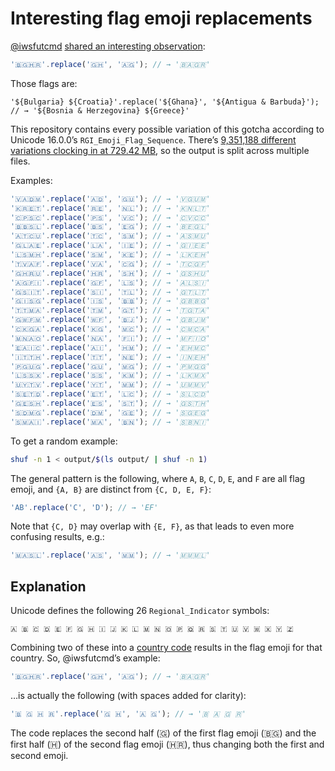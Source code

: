 # Interesting flag emoji replacements

[@iwsfutcmd](https://github.com/iwsfutcmd) [shared an interesting observation](https://twitter.com/iwsfutcmd/status/1471250563677388800):

```js
'🇧🇬🇭🇷'.replace('🇬🇭', '🇦🇬'); // → '🇧🇦🇬🇷'
```

Those flags are:

```
'${Bulgaria} ${Croatia}'.replace('${Ghana}', '${Antigua & Barbuda}'); // → '${Bosnia & Herzegovina} ${Greece}'
```

This repository contains every possible variation of this gotcha according to Unicode 16.0.0’s `RGI_Emoji_Flag_Sequence`. There’s [9,351,188 different variations clocking in at 729.42 MB](https://github.com/mathiasbynens/flag-emoji-replacements/tree/main/output), so the output is split across multiple files.

Examples:

```js
'🇻🇦🇩🇲'.replace('🇦🇩', '🇬🇺'); // → '🇻🇬🇺🇲'
'🇰🇷🇪🇹'.replace('🇷🇪', '🇳🇱'); // → '🇰🇳🇱🇹'
'🇨🇵🇸🇨'.replace('🇵🇸', '🇻🇨'); // → '🇨🇻🇨🇨'
'🇧🇧🇸🇱'.replace('🇧🇸', '🇪🇬'); // → '🇧🇪🇬🇱'
'🇦🇹🇨🇺'.replace('🇹🇨', '🇸🇲'); // → '🇦🇸🇲🇺'
'🇬🇱🇦🇪'.replace('🇱🇦', '🇮🇪'); // → '🇬🇮🇪🇪'
'🇱🇸🇲🇭'.replace('🇸🇲', '🇰🇪'); // → '🇱🇰🇪🇭'
'🇹🇻🇦🇫'.replace('🇻🇦', '🇨🇬'); // → '🇹🇨🇬🇫'
'🇬🇭🇷🇺'.replace('🇭🇷', '🇸🇭'); // → '🇬🇸🇭🇺'
'🇦🇬🇫🇮'.replace('🇬🇫', '🇱🇸'); // → '🇦🇱🇸🇮'
'🇬🇸🇮🇹'.replace('🇸🇮', '🇹🇱'); // → '🇬🇹🇱🇹'
'🇬🇮🇸🇬'.replace('🇮🇸', '🇧🇧'); // → '🇬🇧🇧🇬'
'🇹🇹🇲🇦'.replace('🇹🇲', '🇬🇹'); // → '🇹🇬🇹🇦'
'🇬🇼🇫🇲'.replace('🇼🇫', '🇧🇯'); // → '🇬🇧🇯🇲'
'🇨🇰🇬🇦'.replace('🇰🇬', '🇲🇨'); // → '🇨🇲🇨🇦'
'🇲🇳🇦🇴'.replace('🇳🇦', '🇫🇮'); // → '🇲🇫🇮🇴'
'🇪🇦🇮🇨'.replace('🇦🇮', '🇭🇲'); // → '🇪🇭🇲🇨'
'🇮🇹🇹🇭'.replace('🇹🇹', '🇳🇪'); // → '🇮🇳🇪🇭'
'🇵🇬🇺🇬'.replace('🇬🇺', '🇲🇬'); // → '🇵🇲🇬🇬'
'🇱🇸🇸🇽'.replace('🇸🇸', '🇰🇲'); // → '🇱🇰🇲🇽'
'🇺🇾🇹🇻'.replace('🇾🇹', '🇲🇲'); // → '🇺🇲🇲🇻'
'🇸🇪🇹🇩'.replace('🇪🇹', '🇱🇨'); // → '🇸🇱🇨🇩'
'🇬🇪🇸🇭'.replace('🇪🇸', '🇸🇹'); // → '🇬🇸🇹🇭'
'🇸🇩🇲🇬'.replace('🇩🇲', '🇬🇪'); // → '🇸🇬🇪🇬'
'🇸🇲🇦🇮'.replace('🇲🇦', '🇧🇳'); // → '🇸🇧🇳🇮'
```

To get a random example:

```sh
shuf -n 1 < output/$(ls output/ | shuf -n 1)
```

The general pattern is the following, where `A`, `B`, `C`, `D`, `E`, and `F` are all flag emoji, and `{A, B}` are distinct from `{C, D, E, F}`:

```js
'AB'.replace('C', 'D'); // → 'EF'
```

Note that `{C, D}` may overlap with `{E, F}`, as that leads to even more confusing results, e.g.:

```js
'🇲🇦🇸🇱'.replace('🇦🇸', '🇲🇲'); // → '🇲🇲🇲🇱'
```

## Explanation

Unicode defines the following 26 `Regional_Indicator` symbols:

```
🇦 🇧 🇨 🇩 🇪 🇫 🇬 🇭 🇮 🇯 🇰 🇱 🇲 🇳 🇴 🇵 🇶 🇷 🇸 🇹 🇺 🇻 🇼 🇽 🇾 🇿
```

Combining two of these into a [country code](https://unicode.org/reports/tr51/#Flags "Unicode region subtag") results in the flag emoji for that country. So, @iwsfutcmd’s example:

```js
'🇧🇬🇭🇷'.replace('🇬🇭', '🇦🇬'); // → '🇧🇦🇬🇷'
```

…is actually the following (with spaces added for clarity):

```js
'🇧 🇬 🇭 🇷'.replace('🇬 🇭', '🇦 🇬'); // → '🇧 🇦 🇬 🇷'
```

The code replaces the second half (🇬) of the first flag emoji (🇧🇬) and the first half (🇭) of the second flag emoji (🇭🇷), thus changing both the first and second emoji.
